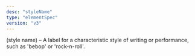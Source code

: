 ```yaml
---
desc: "styleName"
type: "elementSpec"
version: "v3"
---
```


(style name) – A label for a characteristic style of writing or performance, such
as
'bebop' or 'rock-n-roll'.